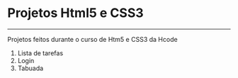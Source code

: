# Projetos Html5 e CSS3
***
 Projetos feitos durante o curso de Htm5 e CSS3 da Hcode
 1. Lista de tarefas
 2. Login
 3. Tabuada

